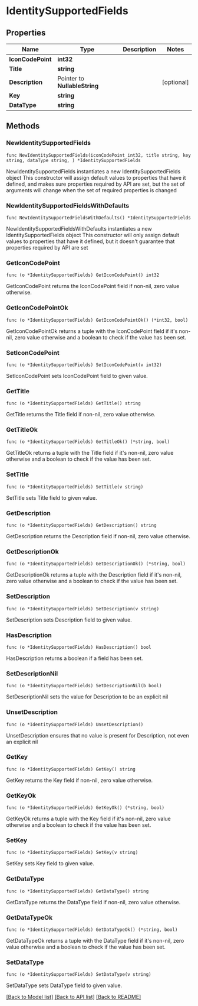 # IdentitySupportedFields

## Properties

Name | Type | Description | Notes
------------ | ------------- | ------------- | -------------
**IconCodePoint** | **int32** |  | 
**Title** | **string** |  | 
**Description** | Pointer to **NullableString** |  | [optional] 
**Key** | **string** |  | 
**DataType** | **string** |  | 

## Methods

### NewIdentitySupportedFields

`func NewIdentitySupportedFields(iconCodePoint int32, title string, key string, dataType string, ) *IdentitySupportedFields`

NewIdentitySupportedFields instantiates a new IdentitySupportedFields object
This constructor will assign default values to properties that have it defined,
and makes sure properties required by API are set, but the set of arguments
will change when the set of required properties is changed

### NewIdentitySupportedFieldsWithDefaults

`func NewIdentitySupportedFieldsWithDefaults() *IdentitySupportedFields`

NewIdentitySupportedFieldsWithDefaults instantiates a new IdentitySupportedFields object
This constructor will only assign default values to properties that have it defined,
but it doesn't guarantee that properties required by API are set

### GetIconCodePoint

`func (o *IdentitySupportedFields) GetIconCodePoint() int32`

GetIconCodePoint returns the IconCodePoint field if non-nil, zero value otherwise.

### GetIconCodePointOk

`func (o *IdentitySupportedFields) GetIconCodePointOk() (*int32, bool)`

GetIconCodePointOk returns a tuple with the IconCodePoint field if it's non-nil, zero value otherwise
and a boolean to check if the value has been set.

### SetIconCodePoint

`func (o *IdentitySupportedFields) SetIconCodePoint(v int32)`

SetIconCodePoint sets IconCodePoint field to given value.


### GetTitle

`func (o *IdentitySupportedFields) GetTitle() string`

GetTitle returns the Title field if non-nil, zero value otherwise.

### GetTitleOk

`func (o *IdentitySupportedFields) GetTitleOk() (*string, bool)`

GetTitleOk returns a tuple with the Title field if it's non-nil, zero value otherwise
and a boolean to check if the value has been set.

### SetTitle

`func (o *IdentitySupportedFields) SetTitle(v string)`

SetTitle sets Title field to given value.


### GetDescription

`func (o *IdentitySupportedFields) GetDescription() string`

GetDescription returns the Description field if non-nil, zero value otherwise.

### GetDescriptionOk

`func (o *IdentitySupportedFields) GetDescriptionOk() (*string, bool)`

GetDescriptionOk returns a tuple with the Description field if it's non-nil, zero value otherwise
and a boolean to check if the value has been set.

### SetDescription

`func (o *IdentitySupportedFields) SetDescription(v string)`

SetDescription sets Description field to given value.

### HasDescription

`func (o *IdentitySupportedFields) HasDescription() bool`

HasDescription returns a boolean if a field has been set.

### SetDescriptionNil

`func (o *IdentitySupportedFields) SetDescriptionNil(b bool)`

 SetDescriptionNil sets the value for Description to be an explicit nil

### UnsetDescription
`func (o *IdentitySupportedFields) UnsetDescription()`

UnsetDescription ensures that no value is present for Description, not even an explicit nil
### GetKey

`func (o *IdentitySupportedFields) GetKey() string`

GetKey returns the Key field if non-nil, zero value otherwise.

### GetKeyOk

`func (o *IdentitySupportedFields) GetKeyOk() (*string, bool)`

GetKeyOk returns a tuple with the Key field if it's non-nil, zero value otherwise
and a boolean to check if the value has been set.

### SetKey

`func (o *IdentitySupportedFields) SetKey(v string)`

SetKey sets Key field to given value.


### GetDataType

`func (o *IdentitySupportedFields) GetDataType() string`

GetDataType returns the DataType field if non-nil, zero value otherwise.

### GetDataTypeOk

`func (o *IdentitySupportedFields) GetDataTypeOk() (*string, bool)`

GetDataTypeOk returns a tuple with the DataType field if it's non-nil, zero value otherwise
and a boolean to check if the value has been set.

### SetDataType

`func (o *IdentitySupportedFields) SetDataType(v string)`

SetDataType sets DataType field to given value.



[[Back to Model list]](../README.md#documentation-for-models) [[Back to API list]](../README.md#documentation-for-api-endpoints) [[Back to README]](../README.md)


